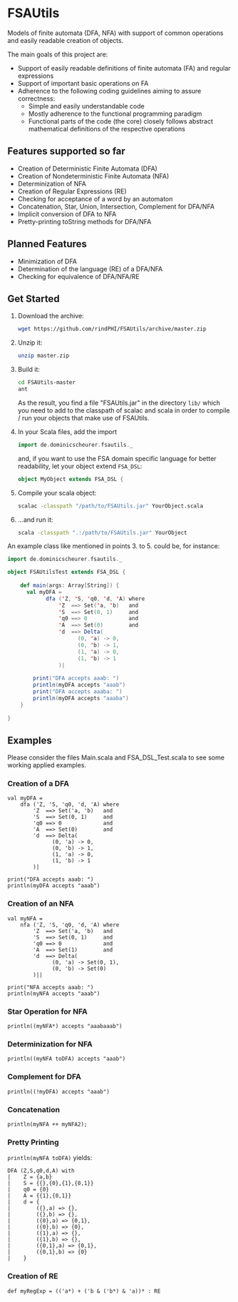 FSAUtils
========

Models of finite automata (DFA, NFA) with support of common operations and easily readable creation of objects.

The main goals of this project are:

* Support of easily readable definitions of finite automata (FA) and regular expressions
* Support of important basic operations on FA
* Adherence to the following coding guidelines aiming to assure correctness:
    * Simple and easily understandable code
    * Mostly adherence to the functional programming paradigm
    * Functional parts of the code (the core) closely follows abstract mathematical definitions of the respective operations

Features supported so far
-------------------------

* Creation of Deterministic Finite Automata (DFA)
* Creation of Nondeterministic Finite Automata (NFA)
* Determinization of NFA
* Creation of Regular Expressions (RE)
* Checking for acceptance of a word by an automaton
* Concatenation, Star, Union, Intersection, Complement for DFA/NFA
* Implicit conversion of DFA to NFA
* Pretty-printing toString methods for DFA/NFA

Planned Features
----------------

* Minimization of DFA
* Determination of the language (RE) of a DFA/NFA
* Checking for equivalence of DFA/NFA/RE

Get Started
-----------

1. Download the archive:
   
   ```bash
   wget https://github.com/rindPHI/FSAUtils/archive/master.zip
   ```
   
2. Unzip it:
   
   ```bash
   unzip master.zip
   ```
   
2. Build it:
   
   ```bash
   cd FSAUtils-master
   ant
   ```
   
   As the result, you find a file "FSAUtils.jar" in the directory `lib/`
   which you need to add to the classpath of scalac and scala in order
   to compile / run your objects that make use of FSAUtils.
   
3. In your Scala files, add the import

   ```scala
   import de.dominicscheurer.fsautils._
   ```
   
   and, if you want to use the FSA domain specific language
   for better readability, let your object extend `FSA_DSL`:
   
   ```scala
   object MyObject extends FSA_DSL {
   ```
   
4. Compile your scala object:
   
   ```bash
   scalac -classpath "/path/to/FSAUtils.jar" YourObject.scala
   ```
   
5. ...and run it:
   
   ```bash
   scala -classpath ".:/path/to/FSAUtils.jar" YourObject
   ```
   
An example class like mentioned in points 3. to 5. could be, for instance:

```scala
import de.dominicscheurer.fsautils._

object FSAUtilsTest extends FSA_DSL {
  
    def main(args: Array[String]) {
      val myDFA =
            dfa ('Z, 'S, 'q0, 'd, 'A) where
                'Z  ==> Set('a, 'b)   and
                'S  ==> Set(0, 1)     and
                'q0 ==> 0             and
                'A  ==> Set(0)        and
                'd  ==> Delta(
                      (0, 'a) -> 0,
                      (0, 'b) -> 1,
                      (1, 'a) -> 0,
                      (1, 'b) -> 1
                )|
        
        print("DFA accepts aaab: ")
        println(myDFA accepts "aaab")
        print("DFA accepts aaaba: ")
        println(myDFA accepts "aaaba")
    }
    
}
```

Examples
--------

Please consider the files Main.scala and FSA_DSL_Test.scala to see some
working applied examples.

### Creation of a DFA

````
val myDFA =
    dfa ('Z, 'S, 'q0, 'd, 'A) where
	    'Z  ==> Set('a, 'b)   and
	    'S  ==> Set(0, 1)     and
	    'q0 ==> 0             and
	    'A  ==> Set(0)        and
	    'd  ==> Delta(
              (0, 'a) -> 0,
              (0, 'b) -> 1,
              (1, 'a) -> 0,
              (1, 'b) -> 1
        )|

print("DFA accepts aaab: ")
println(myDFA accepts "aaab")
````

### Creation of an NFA

````
val myNFA =
    nfa ('Z, 'S, 'q0, 'd, 'A) where
        'Z  ==> Set('a, 'b)   and
        'S  ==> Set(0, 1)     and
        'q0 ==> 0             and
        'A  ==> Set(1)        and
        'd  ==> Delta(
              (0, 'a) -> Set(0, 1),
              (0, 'b) -> Set(0)
        )||

print("NFA accepts aaab: ")
println(myNFA accepts "aaab")
````

### Star Operation for NFA

````
println((myNFA*) accepts "aaabaaab")
````

### Determinization for NFA

````
println((myNFA toDFA) accepts "aaab")
````

### Complement for DFA

````
println((!myDFA) accepts "aaab")
````

### Concatenation

````
println(myNFA ++ myNFA2);
````

### Pretty Printing

`println(myNFA toDFA)` yields:

```` 
DFA (Z,S,q0,d,A) with
|    Z = {a,b}
|    S = {{},{0},{1},{0,1}}
|    q0 = {0}
|    A = {{1},{0,1}}
|    d = {
|        ({},a) => {},
|        ({},b) => {},
|        ({0},a) => {0,1},
|        ({0},b) => {0},
|        ({1},a) => {},
|        ({1},b) => {},
|        ({0,1},a) => {0,1},
|        ({0,1},b) => {0}
|    }
````

### Creation of RE

````
def myRegExp = (('a*) + ('b & ('b*) & 'a))* : RE
````
